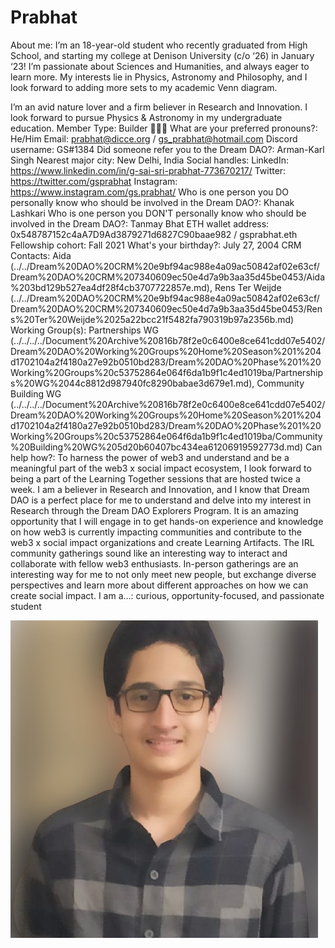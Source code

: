 # Prabhat

About me: I’m an 18-year-old student who recently graduated from High School, and starting my college at Denison University (c/o ‘26) in January ‘23! I’m passionate about Sciences and Humanities, and always eager to learn more. My interests lie in Physics, Astronomy and Philosophy, and I look forward to adding more sets to my academic Venn diagram. 

I’m an avid nature lover and a firm believer in Research and Innovation. I look forward to pursue Physics & Astronomy in my undergraduate education. 
Member Type: Builder 👷🏾‍♀️
What are your preferred pronouns?: He/Him
Email: prabhat@dicce.org / gs_prabhat@hotmail.com
Discord username: GS#1384
Did someone refer you to the Dream DAO?: Arman-Karl Singh
Nearest major city: New Delhi, India 
Social handles: LinkedIn: https://www.linkedin.com/in/g-sai-sri-prabhat-773670217/
Twitter: https://twitter.com/gsprabhat 
Instagram: https://www.instagram.com/gs.prabhat/
Who is one person you DO personally know who should be involved in the Dream DAO?: Khanak Lashkari
Who is one person you DON'T personally know who should be involved in the Dream DAO?: Tanmay Bhat
ETH wallet address: 0x548787152c4aA7D9Ad3879271d6827C90baae982 / gsprabhat.eth
Fellowship cohort: Fall 2021
What's your birthday?: July 27, 2004
CRM Contacts: Aida  (../../Dream%20DAO%20CRM%20e9bf94ac988e4a09ac50842af02e63cf/Dream%20DAO%20CRM%207340609ec50e4d7a9b3aa35d45be0453/Aida%203bd129b527ea4df28f4cb3707722857e.md), Rens Ter Weijde (../../Dream%20DAO%20CRM%20e9bf94ac988e4a09ac50842af02e63cf/Dream%20DAO%20CRM%207340609ec50e4d7a9b3aa35d45be0453/Rens%20Ter%20Weijde%2025a22bcc21f5482fa790319b97a2356b.md)
Working Group(s): Partnerships WG (../../../../Document%20Archive%20816b78f2e0c6400e8ce641cdd07e5402/Dream%20DAO%20Working%20Groups%20Home%20Season%201%204d1702104a2f4180a27e92b0510bd283/Dream%20DAO%20Phase%201%20Working%20Groups%20c53752864e064f6da1b9f1c4ed1019ba/Partnerships%20WG%2044c8812d987940fc8290babae3d679e1.md), Community Building WG (../../../../Document%20Archive%20816b78f2e0c6400e8ce641cdd07e5402/Dream%20DAO%20Working%20Groups%20Home%20Season%201%204d1702104a2f4180a27e92b0510bd283/Dream%20DAO%20Phase%201%20Working%20Groups%20c53752864e064f6da1b9f1c4ed1019ba/Community%20Building%20WG%205d20b60407bc434ea61206919592773d.md)
Can help how?: To harness the power of web3 and understand and be a meaningful part of the web3 x social impact ecosystem, I look forward to being a part of the Learning Together sessions that are hosted twice a week.
I am a believer in Research and Innovation, and I know that Dream DAO is a perfect place for me to understand and delve into my interest in Research through the Dream DAO Explorers Program. It is an amazing opportunity that I will engage in to get hands-on experience and knowledge on how web3 is currently impacting communities and contribute to the web3 x social impact organizations and create Learning Artifacts.
The IRL community gatherings sound like an interesting way to interact and collaborate with fellow web3 enthusiasts. In-person gatherings are an interesting way for me to not only meet new people, but exchange diverse perspectives and learn more about different approaches on how we can create social impact.
I am a...: curious, opportunity-focused, and passionate student

![Prabhat.png](Prabhat%20760efdbdb81648f1b336331bde361ff9/Prabhat.png)